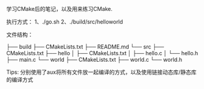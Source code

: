 
学习CMake后的笔记，以及用来练习CMake.

执行方式：
1、./go.sh
2、./build/src/helloworld 

文件结构：

├── build
├── CMakeLists.txt
├── README.md
└── src
    ├── CMakeLists.txt
    ├── hello
    │   ├── CMakeLists.txt
    │   ├── hello.c
    │   └── hello.h
    ├── main.c
    └── world
        ├── CMakeLists.txt
        ├── world.c
        └── world.h

Tips:
分别使用了aux将所有文件放一起编译的方式，以及使用链接动态库/静态库的编译方式


